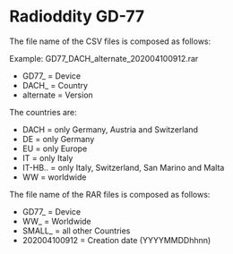 # Radioddity GD-77 #

The file name of the CSV files is composed as follows:

Example: GD77_DACH_alternate_202004100912.rar

- GD77_			=	Device
- DACH_			=	Country
- alternate		=	Version

The countries are:

- DACH			=	only Germany, Austria and Switzerland
- DE			=	only Germany
- EU			=	only Europe
- IT			=	only Italy
- IT-HB..		=	only Italy, Switzerland, San Marino and Malta
- WW			=	worldwide

The file name of the RAR files is composed as follows:

- GD77_			=	Device
- WW_			=	Worldwide
- SMALL_		=	all other Countries
- 202004100912	=	Creation date (YYYYMMDDhhnn)
